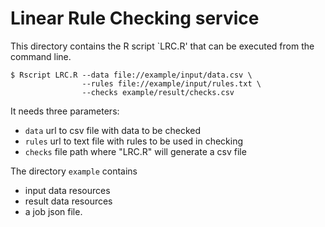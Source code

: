 # Linear Rule Checking service

This directory contains the R script `LRC.R' that can be executed from the command line.

```
$ Rscript LRC.R --data file://example/input/data.csv \
                --rules file://example/input/rules.txt \
                --checks example/result/checks.csv
```

It needs three parameters:
- `data` url to csv file with data to be checked
- `rules` url to text file with rules to be used in checking
- `checks` file path where "LRC.R" will generate a csv file

The directory `example` contains
- input data resources
- result data resources
- a job json file.


